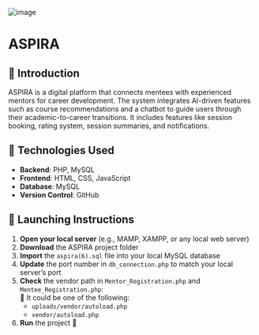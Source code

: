 ![image](https://github.com/user-attachments/assets/a71e236f-0598-4dd2-8e91-18238bc2e55f)

# ASPIRA 

## 🎯 Introduction

ASPIRA is a digital platform that connects mentees with experienced mentors for career development. The system integrates AI-driven features such as course recommendations and a chatbot to guide users through their academic-to-career transitions. It includes features like session booking, rating system, session summaries, and notifications.


## 🔧 Technologies Used

- **Backend**: PHP, MySQL
- **Frontend**: HTML, CSS, JavaScript 
- **Database**: MySQL 
- **Version Control**: GitHub


## 🚀 Launching Instructions

1. **Open your local server** (e.g., MAMP, XAMPP, or any local web server) 
2. **Download** the ASPIRA project folder 
3. **Import** the `aspira(6).sql` file into your local MySQL database 
4. **Update** the port number in `db_connection.php` to match your local server’s port   
5. **Check** the vendor path in `Mentor_Registration.php` and `Mentee_Registration.php`:  
   📌 It could be one of the following:  
   - `uploads/vendor/autoload.php`  
   - `vendor/autoload.php`  
6. **Run** the project 🚀


